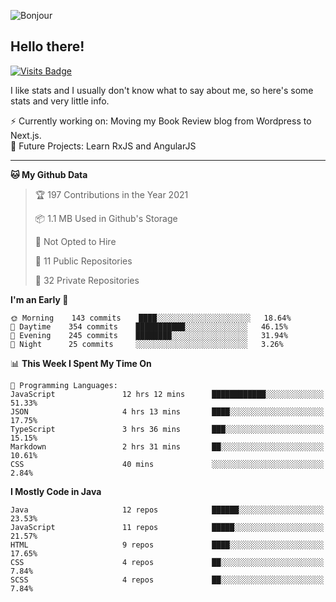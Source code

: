 ![Bonjour](https://i.redd.it/ayih4qogh2a51.png)

## Hello there!
[![Visits Badge](https://badges.pufler.dev/visits/PandaSekh/PandaSekh)](https://alessiofranceschi.me)

I like stats and I usually don't know what to say about me, so here's some stats and very little info.

⚡ Currently working on: Moving my Book Review blog from Wordpress to Next.js.  
🤔 Future Projects: Learn RxJS and AngularJS

---

<!--START_SECTION:waka-->
**🐱 My Github Data** 

> 🏆 197 Contributions in the Year 2021
 > 
> 📦 1.1 MB Used in Github's Storage 
 > 
> 🚫 Not Opted to Hire
 > 
> 📜 11 Public Repositories 
 > 
> 🔑 32 Private Repositories  
 > 
**I'm an Early 🐤** 

```text
🌞 Morning    143 commits    ████░░░░░░░░░░░░░░░░░░░░░   18.64% 
🌆 Daytime    354 commits    ███████████░░░░░░░░░░░░░░   46.15% 
🌃 Evening    245 commits    ████████░░░░░░░░░░░░░░░░░   31.94% 
🌙 Night      25 commits     ░░░░░░░░░░░░░░░░░░░░░░░░░   3.26%

```


📊 **This Week I Spent My Time On** 

```text
💬 Programming Languages: 
JavaScript               12 hrs 12 mins      ████████████░░░░░░░░░░░░░   51.33% 
JSON                     4 hrs 13 mins       ████░░░░░░░░░░░░░░░░░░░░░   17.75% 
TypeScript               3 hrs 36 mins       ███░░░░░░░░░░░░░░░░░░░░░░   15.15% 
Markdown                 2 hrs 31 mins       ██░░░░░░░░░░░░░░░░░░░░░░░   10.61% 
CSS                      40 mins             ░░░░░░░░░░░░░░░░░░░░░░░░░   2.84%

```

**I Mostly Code in Java** 

```text
Java                     12 repos            ██████░░░░░░░░░░░░░░░░░░░   23.53% 
JavaScript               11 repos            █████░░░░░░░░░░░░░░░░░░░░   21.57% 
HTML                     9 repos             ████░░░░░░░░░░░░░░░░░░░░░   17.65% 
CSS                      4 repos             ██░░░░░░░░░░░░░░░░░░░░░░░   7.84% 
SCSS                     4 repos             ██░░░░░░░░░░░░░░░░░░░░░░░   7.84%

```



<!--END_SECTION:waka-->
